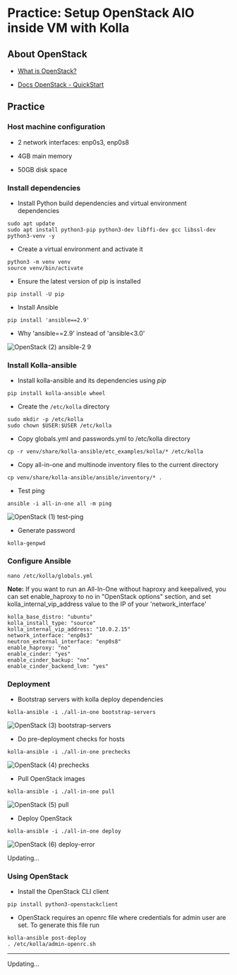 # Practice: Setup OpenStack AIO inside VM with Kolla

## About OpenStack

- [What is OpenStack?](https://www.openstack.org/software/)

- [Docs OpenStack - QuickStart](https://docs.openstack.org/kolla-ansible/latest/user/quickstart.html)

## Practice

### Host machine configuration

- 2 network interfaces: enp0s3, enp0s8

- 4GB main memory

- 50GB disk space

### Install dependencies

- Install Python build dependencies and virtual environment dependencies

```console
sudo apt update
sudo apt install python3-pip python3-dev libffi-dev gcc libssl-dev python3-venv -y
```

- Create a virtual environment and activate it

```console
python3 -m venv venv
source venv/bin/activate
```

- Ensure the latest version of pip is installed

```console
pip install -U pip
```

- Install Ansible

```console
pip install 'ansible==2.9'
```

- Why 'ansible==2.9' instead of 'ansible<3.0'

![OpenStack (2) ansible-2 9](https://user-images.githubusercontent.com/48465162/119988322-2d6b6000-bff0-11eb-9665-1e18c174e732.png)

### Install Kolla-ansible

- Install kolla-ansible and its dependencies using *pip*

```console
pip install kolla-ansible wheel
```

- Create the `/etc/kolla` directory

```console
sudo mkdir -p /etc/kolla
sudo chown $USER:$USER /etc/kolla
```

- Copy globals.yml and passwords.yml to /etc/kolla directory

```console
cp -r venv/share/kolla-ansible/etc_examples/kolla/* /etc/kolla
```

- Copy all-in-one and multinode inventory files to the current directory

```console
cp venv/share/kolla-ansible/ansible/inventory/* .
```

- Test ping

```console
ansible -i all-in-one all -m ping
```

![OpenStack (1) test-ping](https://user-images.githubusercontent.com/48465162/119988299-26dce880-bff0-11eb-886e-366b17e3d650.png)

- Generate password

```console
kolla-genpwd
```

### Configure Ansible

```console
nano /etc/kolla/globals.yml
```

**Note:** If you want to run an All-In-One without haproxy and keepalived, you can set enable_haproxy to no in "OpenStack options" section, and set kolla_internal_vip_address value to the IP of your 'network_interface'

```console
kolla_base_distro: "ubuntu"
kolla_install_type: "source"
kolla_internal_vip_address: "10.0.2.15"
network_interface: "enp0s3"
neutron_external_interface: "enp0s8"
enable_haproxy: "no"
enable_cinder: "yes"
enable_cinder_backup: "no"
enable_cinder_backend_lvm: "yes"
```

### Deployment

- Bootstrap servers with kolla deploy dependencies

```console
kolla-ansible -i ./all-in-one bootstrap-servers
```

![OpenStack (3) bootstrap-servers](https://user-images.githubusercontent.com/48465162/119988362-3b20e580-bff0-11eb-93d8-c13b7639c931.png)

- Do pre-deployment checks for hosts

```console
kolla-ansible -i ./all-in-one prechecks
```

![OpenStack (4) prechecks](https://user-images.githubusercontent.com/48465162/119988385-4411b700-bff0-11eb-979b-d9e29f899cd7.png)

- Pull OpenStack images

```console
kolla-ansible -i ./all-in-one pull
```

![OpenStack (5) pull](https://user-images.githubusercontent.com/48465162/119988408-4a079800-bff0-11eb-9908-522724d91aa9.png)

- Deploy OpenStack

```console
kolla-ansible -i ./all-in-one deploy
```

![OpenStack (6) deploy-error](https://user-images.githubusercontent.com/48465162/120033430-bc469f80-c025-11eb-9ca7-3d7cb7793716.png)

Updating...

### Using OpenStack

- Install the OpenStack CLI client

```console
pip install python3-openstackclient
```

- OpenStack requires an openrc file where credentials for admin user are set. To generate this file run

```console
kolla-ansible post-deploy
. /etc/kolla/admin-openrc.sh
```

---
Updating...
